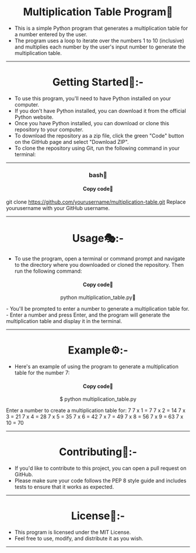 <h1 align="center"> Multiplication Table Program🧾</h1>

- This is a simple Python program that generates a multiplication table for a number entered by the user.
- The program uses a loop to iterate over the numbers 1 to 10 (inclusive) and multiplies each number by the user's input number to generate the multiplication table.
<hr>
<h1 align="center"> Getting Started🔧:-</h1>

- To use this program, you'll need to have Python installed on your computer.
- If you don't have Python installed, you can download it from the official Python website.
- Once you have Python installed, you can download or clone this repository to your computer. 
- To download the repository as a zip file, click the green "Code" button on the GitHub page and select "Download ZIP". 
- To clone the repository using Git, run the following command in your terminal:
<hr>
<h3 align="center" >bash📖</h3>
<h4 align="center" >Copy code📝</h4>

git clone https://github.com/yourusername/multiplication-table.git
Replace yourusername with your GitHub username.
<hr>
<h1 align="center"> Usage🎭:-</h1>

- To use the program, open a terminal or command prompt and navigate to the directory where you downloaded or cloned the repository. Then run the following command:

<h4 align="center" >Copy code📝</h4>

<p align="center" >python multiplication_table.py📝</p>
- You'll be prompted to enter a number to generate a multiplication table for. 
- Enter a number and press Enter, and the program will generate the multiplication table and display it in the terminal.
<hr>
<h1 align="center"> Example⚙️:-</h1>

- Here's an example of using the program to generate a multiplication table for the number 7:
<h4 align="center" >Copy code📝</h4>
<p align="center" >$ python multiplication_table.py</p>
Enter a number to create a multiplication table for: 7
7 x 1 = 7
7 x 2 = 14
7 x 3 = 21
7 x 4 = 28
7 x 5 = 35
7 x 6 = 42
7 x 7 = 49
7 x 8 = 56
7 x 9 = 63
7 x 10 = 70
<hr>
<h1 align="center"> Contributing👫:-</h1>

- If you'd like to contribute to this project, you can open a pull request on GitHub. 
- Please make sure your code follows the PEP 8 style guide and includes tests to ensure that it works as expected.
<hr>
<h1 align="center"> License📙:-</h1>

- This program is licensed under the MIT License.
- Feel free to use, modify, and distribute it as you wish.
<hr>
